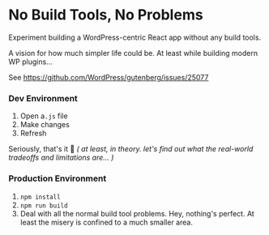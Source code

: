 # No Build Tools, No Problems

Experiment building a WordPress-centric React app without any build tools.

A vision for how much simpler life could be. At least while building modern WP plugins...

See https://github.com/WordPress/gutenberg/issues/25077


### Dev Environment

1. Open a`.js` file
1. Make changes
1. Refresh

Seriously, that's it 🥃
_( at least, in theory. let's find out what the real-world tradeoffs and limitations are... )_


### Production Environment

1. `npm install`
1. `npm run build`
1. Deal with all the normal build tool problems. Hey, nothing's perfect. At least the misery is confined to a much smaller area.
